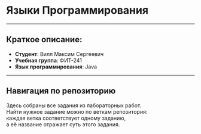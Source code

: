 # **Языки Программирования**
---
## Краткое описание:
- **Студент**: Вилл Максим Сергеевич
- **Учебная группа**: ФИТ-241
- **Язык программирования**: Java
---
## Навигация по репозиторию
Здесь собраны все задания из лабораторных работ.  
Найти нужное задание можно по веткам репозитория:  
каждая ветка соответствует одному заданию,  
а её название отражает суть этого задания.
